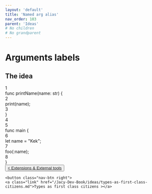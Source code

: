 ```yaml
---
layout: 'default'
title: 'Named arg alias'
nav_order: 103
parent: 'Ideas'
# No children
# No grandparent
---
```


# Arguments labels

## The idea

<div class="code-fence">
            <div class="copy"><i class="far fa-copy"></i></div>
            <div class="code line-numbers highlight-jc hljs">
                <div class="line-num" data-line-num="1">1</div><div class="line"><span class="hljs-keyword">func</span> <span class="hljs-title function_">printName</span>(name: <span class="hljs-type">str</span>) {</div><div class="line-num" data-line-num="2">2</div><div class="line">    <span class="hljs-title function_ invoke__">print</span>(name);</div><div class="line-num" data-line-num="3">3</div><div class="line">}</div><div class="line-num" data-line-num="4">4</div><div class="line"></div><div class="line-num" data-line-num="5">5</div><div class="line"><span class="hljs-keyword">func</span> <span class="hljs-title function_">main</span> {</div><div class="line-num" data-line-num="6">6</div><div class="line">    <span class="hljs-keyword">let</span> <span class="hljs-variable">name</span> = <span class="hljs-string">&quot;Kek&quot;</span>;</div><div class="line-num" data-line-num="7">7</div><div class="line">    <span class="hljs-title function_ invoke__">foo</span>(:name);</div><div class="line-num" data-line-num="8">8</div><div class="line">}</div>
            </div>
        </div>
<div class="nav-btn-block">
    <button class="nav-btn left">
    <a class="link" href="/Jacy-Dev-Book/ideas/extended-tools">< Extensions & External tools</a>
</button>

    <button class="nav-btn right">
    <a class="link" href="/Jacy-Dev-Book/ideas/types-as-first-class-citizens.md">Types as first class citizens ></a>
</button>

</div>
